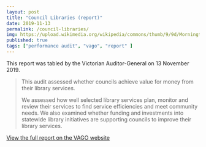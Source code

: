 ```yaml
---
layout: post
title: "Council Libraries (report)"
date: 2019-11-13
permalink: /council-libraries/
img: https://upload.wikimedia.org/wikipedia/commons/thumb/9/9d/Mornington_Library.jpg/640px-Mornington_Library.jpg
published: true
tags: ["performance audit", "vago", "report" ]
---
```


This report was tabled by the Victorian Auditor-General on 13 November 2019.

> This audit assessed whether councils achieve value for money from their library services.
>
>We assessed how well selected library services plan, monitor and review their services to find service efficiencies and meet community needs. We also examined whether funding and investments into statewide library initiatives are supporting councils to improve their library services.

[View the full report on the VAGO website](https://www.audit.vic.gov.au/report/council-libraries)
